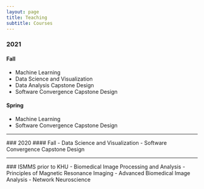 ```yaml
---
layout: page
title: Teaching
subtitle: Courses
---
```

### 2021
#### Fall
- Machine Learning
- Data Science and Visualization
- Data Analysis Capstone Design
- Software Convergence Capstone Design

#### Spring
- Machine Learning
- Software Convergence Capstone Design

<hr>
### 2020
#### Fall
- Data Science and Visualization 
- Software Convergence Capstone Design 

<hr>
### ISMMS prior to KHU
- Biomedical Image Processing and Analysis 
- Principles of Magnetic Resonance Imaging
- Advanced Biomedical Image Analysis
- Network Neuroscience
